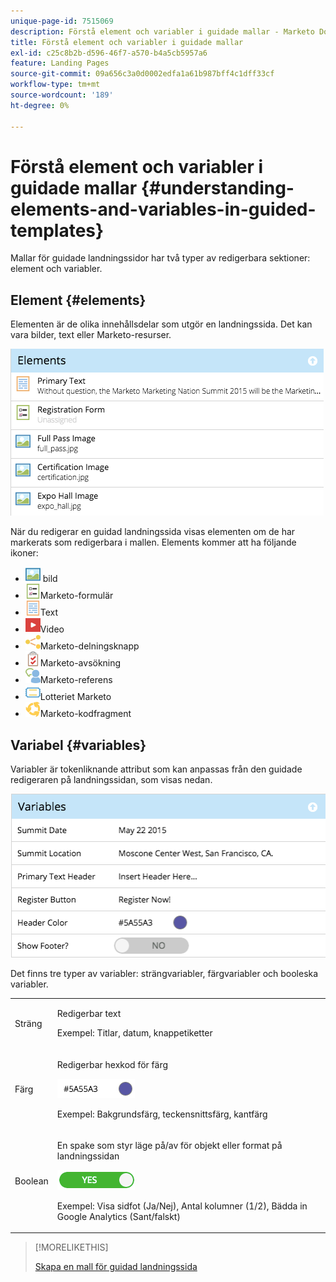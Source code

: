 ```yaml
---
unique-page-id: 7515069
description: Förstå element och variabler i guidade mallar - Marketo Docs - produktdokumentation
title: Förstå element och variabler i guidade mallar
exl-id: c25c8b2b-d596-46f7-a570-b4a5cb5957a6
feature: Landing Pages
source-git-commit: 09a656c3a0d0002edfa1a61b987bff4c1dff33cf
workflow-type: tm+mt
source-wordcount: '189'
ht-degree: 0%

---
```


# Förstå element och variabler i guidade mallar {#understanding-elements-and-variables-in-guided-templates}

Mallar för guidade landningssidor har två typer av redigerbara sektioner: element och variabler.

## Element {#elements}

Elementen är de olika innehållsdelar som utgör en landningssida. Det kan vara bilder, text eller Marketo-resurser.

![](assets/image2015-5-20-14-3a57-3a55.png)

När du redigerar en guidad landningssida visas elementen om de har markerats som redigerbara i mallen. Elements kommer att ha följande ikoner:

* ![—](assets/image2015-5-20-12-3a30-3a48.png) bild
* ![—](assets/image2015-5-20-12-3a31-3a33.png)Marketo-formulär
* ![—](assets/image2015-5-20-12-3a41-3a21.png)Text
* ![—](assets/image2015-5-20-12-3a42-3a47.png)Video
* ![—](assets/image2015-5-20-12-3a44-3a17.png)Marketo-delningsknapp
* ![—](assets/image2015-5-20-12-3a43-3a21.png)Marketo-avsökning
* ![—](assets/image2015-5-20-12-3a43-3a2.png)Marketo-referens
* ![—](assets/image2015-5-20-12-3a44-3a40.png)Lotteriet Marketo
* ![—](assets/image2015-5-20-12-3a47-3a45.png)Marketo-kodfragment

## Variabel {#variables}

Variabler är tokenliknande attribut som kan anpassas från den guidade redigeraren på landningssidan, som visas nedan.

![](assets/image2015-5-20-15-3a0-3a2.png)

Det finns tre typer av variabler: strängvariabler, färgvariabler och booleska variabler.

<table>
 <tbody>
  <tr>
   <td>Sträng</td>
   <td><p>Redigerbar text</p><p>Exempel: Titlar, datum, knappetiketter</p></td>
  </tr>
  <tr>
   <td>Färg</td>
   <td><p>Redigerbar hexkod för färg</p><p><img alt="—" src="assets/image2015-5-20-13-3a14-3a57.png" data-linked-resource-id="7515092" data-linked-resource-type="attachment" data-base-url="https://docs.marketo.com" data-linked-resource-container-id="7515069" title="—"></p><p>Exempel: Bakgrundsfärg, teckensnittsfärg, kantfärg</p></td>
  </tr>
  <tr>
   <td>Boolean</td>
   <td><p>En spake som styr läge på/av för objekt eller format på landningssidan</p><p><img alt="—" src="assets/image2015-5-20-13-3a14-3a25.png" data-linked-resource-id="7515091" data-linked-resource-type="attachment" data-base-url="https://docs.marketo.com" data-linked-resource-container-id="7515069" title="—"></p><p>Exempel: Visa sidfot (Ja/Nej), Antal kolumner (1/2), Bädda in Google Analytics (Sant/falskt)</p></td>
  </tr>
 </tbody>
</table>

>[!MORELIKETHIS]
>
>[Skapa en mall för guidad landningssida](/help/marketo/product-docs/demand-generation/landing-pages/landing-page-templates/create-a-guided-landing-page-template.md)
